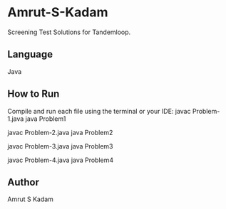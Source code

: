 # Amrut-S-Kadam
Screening Test Solutions for Tandemloop.

## Language
Java

## How to Run

Compile and run each file using the terminal or your IDE:
javac Problem-1.java
java Problem1

javac Problem-2.java
java Problem2

javac Problem-3.java
java Problem3

javac Problem-4.java
java Problem4

## Author
Amrut S Kadam
